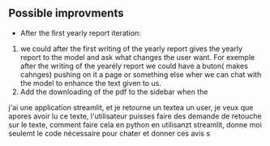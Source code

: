 ## Possible improvments

- After the first yearly report iteration:

1.  we could after the first writing of the yearly report gives the yearly report to the model and ask what changes the user want. For exemple after the writing of the yearély report we could have a buton( makes cahnges) pushing on it a page or something else wher we can chat with the model to enhance the text given to us.
2. Add the downloading of the pdf to the sidebar when the






j'ai une application streamlit, et je retourne un textea un user, je veux que apores avoir lu ce texte, l'utilisateur puisses faire des demande de retouche sur le texte, comment faire cela en python en utilisanzt streamlit, donne moi seulemt le code nécessaire pour chater et donner ces avis s
